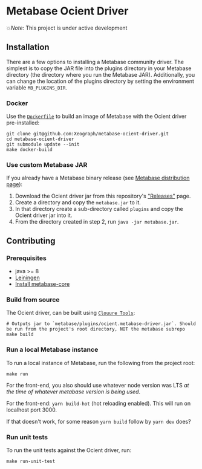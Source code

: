# Metabase Ocient Driver

💥*Note:* This project is under active development

## Installation
There are a few options to installing a Metabase community driver. The simplest is to copy the JAR file into the plugins directory in your Metabase directory (the directory where you run the Metabase JAR). Additionally, you can change the location of the plugins directory by setting the environment variable `MB_PLUGINS_DIR`.

### Docker
Use the [`Dockerfile`](./Dockerfile) to build an image of Metabase with the Ocient driver pre-installed:
```shell
git clone git@github.com:Xeograph/metabase-ocient-driver.git
cd metabase-ocient-driver
git submodule update --init
make docker-build
```

### Use custom Metabase JAR
If you already have a Metabase binary release (see [Metabase distribution page](https://metabase.com/start/jar.html)):

1. Download the Ocient driver jar from this repository's ["Releases"](https://github.com/Xeograph/metabase-ocient-driver/releases) page.
2. Create a directory and copy the `metabase.jar` to it.
3. In that directory create a sub-directory called `plugins` and copy the Ocient driver jar into it.
4. From the directory created in step 2, run `java -jar metabase.jar`.

## Contributing

### Prerequisites

- java >= 8
- [Leiningen](https://leiningen.org/)
- [Install metabase-core](https://github.com/metabase/metabase/wiki/Writing-a-Driver:-Packaging-a-Driver-&-Metabase-Plugin-Basics#installing-metabase-core-locally)

### Build from source

The Ocient driver, can be built using [`Clouure Tools`](https://clojure.org/releases/tools):

```shell
# Outputs jar to `metabase/plugins/ocient.metabase-driver.jar`. Should be run from the project's root directory, NOT the metabase subrepo
make build
```

### Run a local Metabase instance
To run a local instance of Metabase, run the following from the project root:

```shell
make run
```

For the front-end, you also should use whatever node version was LTS _at the time of whatever metabase version is being used_.

For the front-end: `yarn build-hot` (hot reloading enabled). This will run on localhost port 3000.

If that doesn't work, for some reason `yarn build` follow by `yarn dev` does?

### Run unit tests
To run the unit tests against the Ocient driver, run:

```shell
make run-unit-test
```
